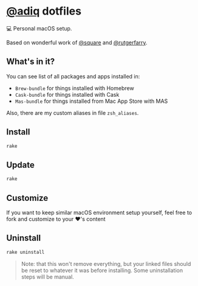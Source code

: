 # [@adiq](https://github.com/adiq) dotfiles

💻 Personal macOS setup.

Based on wonderful work of [@square](https://github.com/square) and [@rutgerfarry](https://github.com/rutgerfarry).

## What's in it?

You can see list of all packages and apps installed in:
- `Brew-bundle` for things installed with Homebrew
- `Cask-bundle` for things installed with Cask
- `Mas-bundle` for things installed from Mac App Store with MAS

Also, there are my custom aliases in file `zsh_aliases`.

## Install
```sh
rake
```

## Update
```sh
rake
```

## Customize

If you want to keep similar macOS environment setup yourself, feel free to fork and customize to your ❤️'s content

## Uninstall
```sh
rake uninstall
```

> Note: that this won't remove everything, but your linked files should be reset to whatever it was before installing. Some uninstallation steps will be manual.